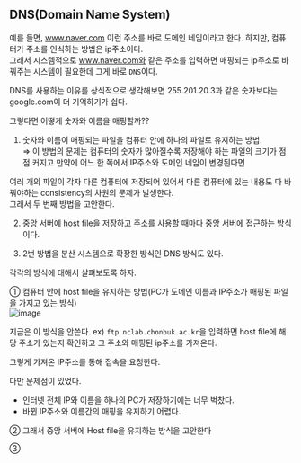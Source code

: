 ## DNS(Domain Name System) 

예를 들면, www.naver.com 이런 주소를 바로 도메인 네임이라고 한다. 하지만, 컴퓨터가 주소를 인식하는 방법은 ip주소이다.  
그래서 시스템적으로 www.naver.com와 같은 주소를 입력하면 매핑되는 ip주소로 바꿔주는 시스템이 필요한데 그게 바로 `DNS`이다.

DNS를 사용하는 이유를 상식적으로 생각해보면 255.201.20.3과 같은 숫자보다는 google.com이 더 기억하기가 쉽다. 

그렇다면 어떻게 숫자와 이름을 매핑할까??  
1. 숫자와 이름이 매핑되는 파일을 컴퓨터 안에 하나의 파일로 유지하는 방법.  
⇒ 이 방법의 문제는 컴퓨터의 숫자가 많아질수록 저장해야 하는 파일의 크기가 점점 커지고 만약에 어느 한 쪽에서 IP주소와 도메인 네임이 변경된다면 

여러 개의 파일이 각자 다른 컴퓨터에 저장되어 있어서 다른 컴퓨터에 있는 내용도 다 바꿔야하는 consistency의 차원의 문제가 발생한다.  
그래서 두 번째 방법을 고안한다.

2. 중앙 서버에 host file을 저장하고 주소를 사용할 때마다 중앙 서버에 접근하는 방식이다.

3. 2번 방법을 분산 시스템으로 확장한 방식인 DNS 방식도 있다.

각각의 방식에 대해서 살펴보도록 하자.

① 컴퓨터 안에 host file을 유지하는 방법(PC가 도메인 이름과 IP주소가 매핑된 파일을 가지고 있는 방식)  
![image](https://user-images.githubusercontent.com/64796257/148336595-a640caa9-0ff2-44a3-b9bf-0ade9f33a92f.png)

지금은 이 방식을 안쓴다. 
ex) `ftp nclab.chonbuk.ac.kr`을 입력하면 host file에 해당 주소가 있는지 확인하고 그 주소와 매핑된 ip주소를 가져온다.

그렇게 가져온 IP주소를 통해 접속을 요청한다.

다만 문제점이 있었다.
- 인터넷 전체 IP와 이름을 하나의 PC가 저장하기에는 너무 벅찼다.
- 바뀐 IP주소와 이름간의 매핑을 유지하기 어렵다. 

② 그래서 중앙 서버에 Host file을 유지하는 방식을 고안한다


③
